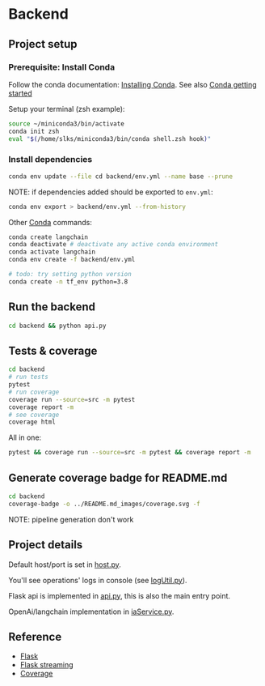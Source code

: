 # Backend

## Project setup

### Prerequisite: Install Conda

Follow the conda documentation: [Installing Conda](https://docs.anaconda.com/miniconda/#quick-command-line-install). See also [Conda getting started](https://conda.io/projects/conda/en/latest/user-guide/getting-started.html#before-you-start)

Setup your terminal (zsh example):

```bash
source ~/miniconda3/bin/activate
conda init zsh
eval "$(/home/slks/miniconda3/bin/conda shell.zsh hook)"
```

### Install dependencies

```bash
conda env update --file cd backend/env.yml --name base --prune
```

NOTE: if dependencies added should be exported to `env.yml`:
  
```bash
conda env export > backend/env.yml --from-history
```

Other [Conda](https://conda.io/projects/conda/en/latest/user-guide/getting-started.html) commands:

```bash
conda create langchain
conda deactivate # deactivate any active conda environment
conda activate langchain
conda env create -f backend/env.yml

# todo: try setting python version
conda create -n tf_env python=3.8 
```

## Run the backend

```bash
cd backend && python api.py
```

## Tests & coverage

```bash
cd backend
# run tests
pytest 
# run coverage
coverage run --source=src -m pytest 
coverage report -m
# see coverage
coverage html
```

All in one:

```bash
pytest && coverage run --source=src -m pytest && coverage report -m
```

## Generate coverage badge for README.md

```bash
cd backend
coverage-badge -o ../README.md_images/coverage.svg -f
```

NOTE: pipeline generation don't work

## Project details

Default host/port is set in [host.py](src/service/host.py).

You'll see operations' logs in console (see [logUtil.py](src/util/logUtil.py)).

Flask api is implemented in [api.py](src/api/api.py), this is also the main entry point.

OpenAi/langchain implementation in [iaService.py](src/service/aiService.py).

## Reference

- [Flask](https://flask.palletsprojects.com/en/2.3.x/)
- [Flask streaming](https://flask.palletsprojects.com/es/main/patterns/streaming/)
- [Coverage](https://coverage.readthedocs.io/en/7.6.1/)